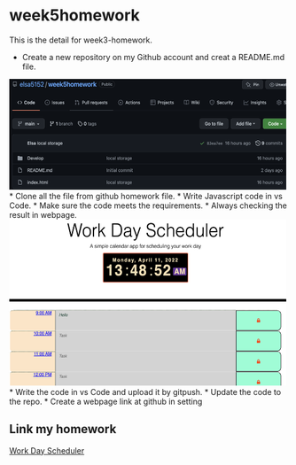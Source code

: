 # week5homework

This is the detail for week3-homework.

* Create a new repository on my Github account and creat a README.md file.
<img src="Develop/image/week5repo.png" alt="week5repo.png" width="500" height="200">
* Clone all the file from github homework file.
* Write Javascript code in vs Code.
* Make sure the code meets the requirements.
* Always checking the result in webpage.
<img src="Develop/image/webpage.png" alt="webpage.png" width="500" height="300">
* Write the code in vs Code and upload it by gitpush.
* Update the code to the repo.
* Create a webpage link at github in setting


## Link my homework

[Work Day Scheduler](https://elsa5152.github.io/week5homework/)